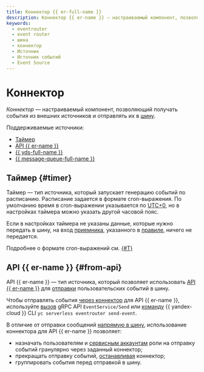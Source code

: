 ```yaml
---
title: Коннектор {{ er-full-name }}
description: Коннектор {{ er-name }} — настраиваемый компонент, позволяющий получать события из внешних источников.
keywords:
  - eventrouter
  - event router
  - шина
  - коннектор
  - Источник
  - Источник событий
  - Event Source
---
```


# Коннектор

_Коннектор_ — настраиваемый компонент, позволяющий получать события из внешних источников и отправлять их в [шину](bus.md).

Поддерживаемые источники:

* [Таймер](#timer)
* [API {{ er-name }}](#from-api)
* [{{ yds-full-name }}](../../../data-streams/index.yaml)
* [{{ message-queue-full-name }}](../../../message-queue/index.yaml)


## Таймер {#timer}

Таймер — тип источника, который запускает генерацию событий по расписанию. Расписание задается в формате cron-выражения. По умолчанию время в cron-выражении указывается по [UTC+0](https://ru.wikipedia.org/wiki/Всемирное_координированное_время), но в настройках таймера можно указать другой часовой пояс.

Если в настройках таймера не указаны данные, которые нужно передать в шину, на вход [приемника](./rule.md#target), указанного в [правиле](./rule.md), ничего не передается.

Подробнее о формате cron-выражений см. [{#T}](../cron.md)


## API {{ er-name }} {#from-api}

API {{ er-name }} — тип источника, который позволяет использовать [API {{ er-name }}](../../api-ref/eventrouter/authentication.md) для [отправки](./sending-events.md) пользовательских событий в шину.

Чтобы отправлять события [через коннектор](../../operations/eventrouter/bus/data-send.md) для API {{ er-name }}, используйте [вызов](../../../serverless-integrations/eventrouter/api-ref/grpc/Event/send.md) gRPC API `EventService/Send` или [команду](../../../cli/cli-ref/serverless/cli-ref/eventrouter/send-event.md) {{ yandex-cloud }} CLI `yc serverless eventrouter send-event`.

В отличие от отправки сообщений [напрямую в шину](../../operations/eventrouter/bus/data-put.md), использование коннектора для API {{ er-name }} позволяет:
* назначать пользователям и [сервисным аккаунтам](../../../iam/concepts/users/service-accounts.md) роли на отправку событий гранулярно через заданный коннектор;
* прекращать отправку событий, [останавливая](../../operations/eventrouter/connector/stop.md) коннектор;
* группировать события перед отправкой в шину.

